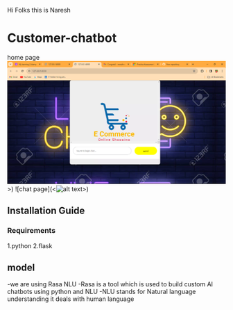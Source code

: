 Hi Folks this is Naresh 

# Customer-chatbot


home page![alt text](<images/Screenshot 2024-03-22 102028.png>)>)
![chat page](<![alt text](<images/Screenshot 2024-03-22 101940.png>)>)

## Installation Guide

### Requirements
1.python
2.flask

## model
-we are using Rasa NLU
-Rasa is a tool which is used to build custom AI chatbots using python and NLU
-NLU stands for Natural language understanding it deals with human language
